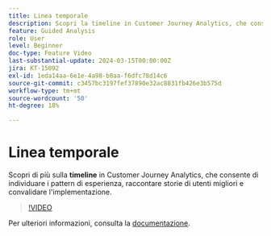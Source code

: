 ```yaml
---
title: Linea temporale
description: Scopri la timeline in Customer Journey Analytics, che consente di trovare modelli di esperienza, raccontare storie di utenti migliori e convalidare l’implementazione.
feature: Guided Analysis
role: User
level: Beginner
doc-type: Feature Video
last-substantial-update: 2024-03-15T00:00:00Z
jira: KT-15092
exl-id: 1eda14aa-6e1e-4a98-b0aa-f6dfc78d14c6
source-git-commit: c3457bc3197fef37890e32ac8831fb426e3b575d
workflow-type: tm+mt
source-wordcount: '50'
ht-degree: 18%

---
```


# Linea temporale

Scopri di più sulla **timeline** in Customer Journey Analytics, che consente di individuare i pattern di esperienza, raccontare storie di utenti migliori e convalidare l&#39;implementazione.

>[!VIDEO](https://video.tv.adobe.com/v/3435775/?learn=on&captions=ita)

Per ulteriori informazioni, consulta la [documentazione](https://experienceleague.adobe.com/it/docs/analytics-platform/using/guided-analysis/streams/timeline).
